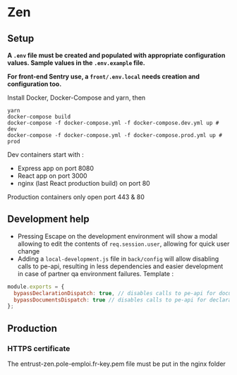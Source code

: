 # Zen

## Setup

**A `.env` file must be created and populated with appropriate configuration values. Sample values in the `.env.example` file.**

**For front-end Sentry use, a `front/.env.local` needs creation and configuration too.**

Install Docker, Docker-Compose and yarn, then

```
yarn
docker-compose build
docker-compose -f docker-compose.yml -f docker-compose.dev.yml up # dev
docker-compose -f docker-compose.yml -f docker-compose.prod.yml up # prod
```

Dev containers start with :

- Express app on port 8080
- React app on port 3000
- nginx (last React production build) on port 80

Production containers only open port 443 & 80

## Development help

- Pressing Escape on the development environment will show a modal allowing to edit the contents of `req.session.user`, allowing for quick user change
- Adding a `local-development.js` file in `back/config` will allow disabling calls to pe-api, resulting in less dependencies and easier development in case of partner qa environment failures. Template :

```js
module.exports = {
  bypassDeclarationDispatch: true, // disables calls to pe-api for documents
  bypassDocumentsDispatch: true // disables calls to pe-api for declarations
};
```

## Production

### HTTPS certificate

The entrust-zen.pole-emploi.fr-key.pem file must be put in the nginx folder
